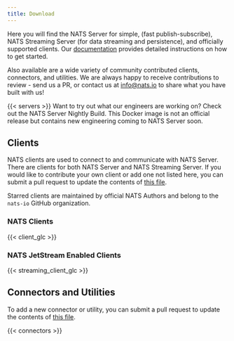 ```yaml
---
title: Download
---
```


Here you will find the NATS Server for simple, (fast publish-subscribe), NATS Streaming Server (for data streaming and persistence), and officially supported clients. Our [documentation](https://docs.nats.io) provides detailed instructions on how to get started.

Also available are a wide variety of community contributed clients, connectors, and utilities. We are always happy to receive contributions to review - send us a PR, or contact us at [info@nats.io](mailto:info@nats.io) to share what you have built with us!

{{< servers >}}
Want to try out what our engineers are working on? Check out the NATS Server Nightly Build. This Docker image is not an official release but contains new engineering coming to NATS Server soon.
## Clients
NATS clients are used to connect to and communicate with NATS Server. There are clients for both NATS Server and NATS Streaming Server. If you would like to contribute your own client or add one not listed here,  you can submit a pull request to update the contents of [this file](https://github.com/nats-io/nats-site/blob/master/data/language.toml).

Starred <span><i class="fas fa-star fa-xs fa-star-blue"></i></span> clients are maintained by official NATS Authors and belong to the `nats-io` GitHub organization.

### NATS Clients
{{< client_glc >}}

### NATS JetStream Enabled Clients
{{< streaming_client_glc >}}

## Connectors and Utilities

To add a new connector or utility, you can submit a pull request to update the contents of [this file](https://github.com/nats-io/nats-site/blob/master/data/addons.toml).

{{< connectors >}}


